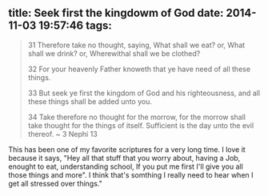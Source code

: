 title: Seek first the kingdowm of God
date: 2014-11-03 19:57:46
tags:
---

> 31 Therefore take no thought, saying, What shall we eat? or, What shall we drink? or, Wherewithal shall we be clothed?
> 
> 32 For your heavenly Father knoweth that ye have need of all these things.
> 
> 33 But seek ye first the kingdom of God and his righteousness, and all these things shall be added unto you.
> 
> 34 Take therefore no thought for the morrow, for the morrow shall take thought for the things of itself. Sufficient is the day unto the evil thereof.
> ~ 3 Nephi 13

This has been one of my favorite scriptures for a very long time. I love it because it says, "Hey all that stuff that you worry about, having a Job, enought to eat, understanding school, If you put me first I'll give you all those things and more". I think that's somthing I really need to hear when I get all stressed over things."
